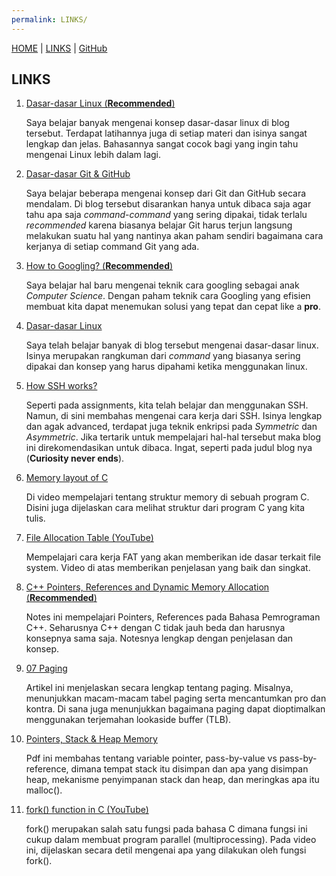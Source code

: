 ```yaml
---
permalink: LINKS/
---
```


[HOME](..) | [LINKS](https://recedivies.github.io/os222/LINKS) | [GitHub](https://github.com/Recedivies/os222)

## LINKS

1. [Dasar-dasar Linux (**Recommended**)](https://tkt-lapio.github.io/command-line/)

   Saya belajar banyak mengenai konsep dasar-dasar linux di blog tersebut. Terdapat latihannya juga di setiap materi dan isinya sangat lengkap dan jelas. Bahasannya sangat cocok bagi yang ingin tahu mengenai Linux lebih dalam lagi.

2. [Dasar-dasar Git & GitHub](https://tkt-lapio.github.io/git-en/)

   Saya belajar beberapa mengenai konsep dari Git dan GitHub secara mendalam. Di blog tersebut disarankan hanya untuk dibaca saja agar tahu apa saja _command_-_command_ yang sering dipakai, tidak terlalu _recommended_ karena biasanya belajar Git harus terjun langsung melakukan suatu hal yang nantinya akan paham sendiri bagaimana cara kerjanya di setiap command Git yang ada.

3. [How to Googling? (**Recommended**)](https://tkt-lapio.github.io/about-googling/)

   Saya belajar hal baru mengenai teknik cara googling sebagai anak _Computer Science_. Dengan paham teknik cara Googling yang efisien membuat kita dapat menemukan solusi yang tepat dan cepat like a **pro**.

4. [Dasar-dasar Linux](https://gutsytechster.wordpress.com/2017/11/22/an-introduction-to-linux/)

   Saya telah belajar banyak di blog tersebut mengenai dasar-dasar linux. Isinya merupakan rangkuman dari _command_ yang biasanya sering dipakai dan konsep yang harus dipahami ketika menggunakan linux.

5. [How SSH works?](https://gutsytechster.wordpress.com/2017/12/31/how-ssh-works/)

   Seperti pada assignments, kita telah belajar dan menggunakan SSH. Namun, di sini membahas mengenai cara kerja dari SSH. Isinya lengkap dan agak advanced, terdapat juga teknik enkripsi pada _Symmetric_ dan _Asymmetric_. Jika tertarik untuk mempelajari hal-hal tersebut maka blog ini direkomendasikan untuk dibaca. Ingat, seperti pada judul blog nya (**Curiosity never ends**). 

6. [Memory layout of C](https://www.youtube.com/watch?v=kpWG423uQIw)

   Di video mempelajari tentang struktur memory di sebuah program C. Disini juga dijelaskan cara melihat struktur dari program C yang kita tulis.

7. [File Allocation Table (YouTube)](https://www.youtube.com/watch?v=V2Gxqv3bJCk)

   Mempelajari cara kerja FAT yang akan memberikan ide dasar terkait file system. Video di atas memberikan penjelasan yang baik dan singkat.

8. [C++ Pointers, References and Dynamic Memory Allocation (**Recommended**)](https://www3.ntu.edu.sg/home/ehchua/programming/cpp/cp4_PointerReference.html)

   Notes ini mempelajari Pointers, References pada Bahasa Pemrograman C++. Seharusnya C++ dengan C tidak jauh beda dan harusnya konsepnya sama saja. Notesnya lengkap dengan penjelasan dan konsep.

9. [07 Paging](https://github.com/mor1/ia-operating-systems/wiki/07-Paging)

   Artikel ini menjelaskan secara lengkap tentang paging. Misalnya, menunjukkan macam-macam tabel paging serta mencantumkan pro dan kontra. Di sana juga menunjukkan bagaimana paging dapat dioptimalkan menggunakan terjemahan lookaside buffer (TLB).

10. [Pointers, Stack & Heap Memory](https://google.com)

    Pdf ini membahas tentang variable pointer, pass-by-value vs pass-by-reference, dimana tempat stack itu disimpan dan apa yang disimpan heap, mekanisme penyimpanan stack dan heap, dan meringkas apa itu malloc().

11. [fork() function in C (YouTube)](https://www.youtube.com/watch?v=cex9XrZCU14)

    fork() merupakan salah satu fungsi pada bahasa C dimana fungsi ini cukup dalam membuat program parallel (multiprocessing). Pada video ini, dijelaskan secara detil mengenai apa yang dilakukan oleh fungsi fork().
